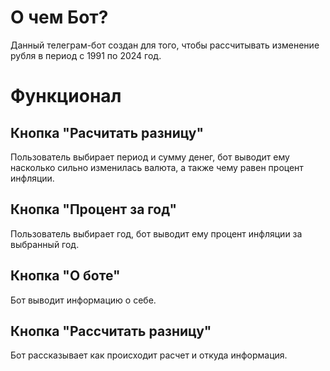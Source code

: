 # О чем Бот?
Данный телеграм-бот создан для того, чтобы рассчитывать изменение рубля в период с 1991 по 2024 год. 

# Функционал
## Кнопка "Расчитать разницу" 
Пользователь выбирает период и сумму денег, бот выводит ему насколько сильно изменилась валюта, а также чему равен процент инфляции.

## Кнопка "Процент за год" 
Пользователь выбирает год, бот выводит ему процент инфляции за выбранный год.

## Кнопка "О боте" 
Бот выводит информацию о себе.

## Кнопка "Рассчитать разницу" 
Бот рассказывает как происходит расчет и откуда информация.
